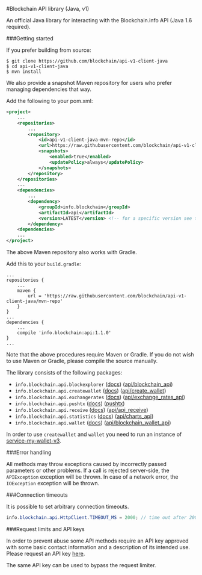 #Blockchain API library (Java, v1)

An official Java library for interacting with the Blockchain.info API (Java 1.6 required).

###Getting started

If you prefer building from source:

```
$ git clone https://github.com/blockchain/api-v1-client-java
$ cd api-v1-client-java
$ mvn install
```

We also provide a snapshot Maven repository for users who prefer managing dependencies that way.

Add the following to your pom.xml:
```xml
<project>
    ...
    <repositories>
        ...
        <repository>
            <id>api-v1-client-java-mvn-repo</id>
            <url>https://raw.githubusercontent.com/blockchain/api-v1-client-java/mvn-repo/</url>
            <snapshots>
                <enabled>true</enabled>
                <updatePolicy>always</updatePolicy>
            </snapshots>
        </repository>
    </repositories>
    ...
    <dependencies>
        ...
        <dependency>
  	        <groupId>info.blockchain</groupId>
  	        <artifactId>api</artifactId>
  	        <version>LATEST</version> <!-- for a specific version see the list of tags -->
        </dependency>
    <dependencies>
    ...
</project>
```

The above Maven repository also works with Gradle.

Add this to your `build.gradle`:
```
...
repositories {
    ...
    maven {
        url = 'https://raw.githubusercontent.com/blockchain/api-v1-client-java/mvn-repo'
    }
}
...
dependencies {
    ...
    compile 'info.blockchain:api:1.1.0'
}
...
```

Note that the above procedures require Maven or Gradle. If you do not wish to use Maven or Gradle, please compile the source manually.

The library consists of the following packages:

* `info.blockchain.api.blockexplorer` ([docs](docs/blockexplorer.md)) ([api/blockchain_api][api1])
* `info.blockchain.api.createwallet` ([docs](docs/createwallet.md)) ([api/create_wallet][api2])
* `info.blockchain.api.exchangerates` ([docs](docs/exchangerates.md)) ([api/exchange\_rates\_api][api3])
* `info.blockchain.api.pushtx` ([docs](docs/pushtx.md)) ([pushtx][api7])
* `info.blockchain.api.receive` ([docs](docs/receive.md)) ([api/api_receive][api4])
* `info.blockchain.api.statistics` ([docs](docs/statistics.md)) ([api/charts_api][api5])
* `info.blockchain.api.wallet` ([docs](docs/wallet.md)) ([api/blockchain\_wallet\_api][api6])

In order to use `createwallet` and `wallet` you need to run an instance of [service-my-wallet-v3](https://github.com/blockchain/service-my-wallet-v3).

###Error handling

All methods may throw exceptions caused by incorrectly passed parameters or other problems. If a call is rejected server-side, the `APIException` exception will be thrown. In case of a network error, the `IOException` exception will be thrown.

###Connection timeouts

It is possible to set arbitrary connection timeouts.

```java
info.blockchain.api.HttpClient.TIMEOUT_MS = 2000; // time out after 2000 milliseconds
```

###Request limits and API keys

In order to prevent abuse some API methods require an API key approved with some basic contact information and a description of its intended use. Please request an API key [here](https://blockchain.info/api/api_create_code).

The same API key can be used to bypass the request limiter.

[api1]: https://blockchain.info/api/blockchain_api
[api2]: https://blockchain.info/api/create_wallet
[api3]: https://blockchain.info/api/exchange_rates_api
[api4]: https://blockchain.info/api/api_receive
[api5]: https://blockchain.info/api/charts_api
[api6]: https://blockchain.info/api/blockchain_wallet_api
[api7]: https://blockchain.info/pushtx
